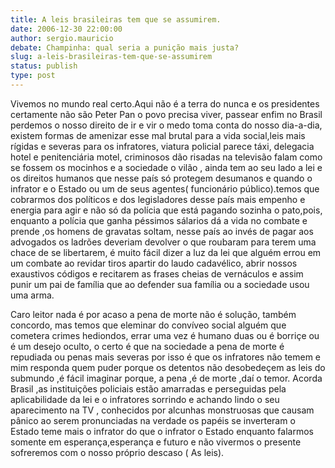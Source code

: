 ```yaml
---
title: A leis brasileiras tem que se assumirem.
date: 2006-12-30 22:00:00
author: sergio.mauricio
debate: Champinha: qual seria a punição mais justa?
slug: a-leis-brasileiras-tem-que-se-assumirem
status: publish 
type: post
---
```


Vivemos no mundo real certo.Aqui não é a terra do nunca e os presidentes certamente não são Peter Pan o povo precisa viver, passear enfim no Brasil perdemos o nosso direito de ir e vir o medo toma conta do nosso dia-a-dia, existem formas de amenizar esse mal brutal para a vida social,leis mais rígidas e severas para os infratores, viatura policial parece táxi, delegacia hotel e penitenciária motel, criminosos dão risadas na televisão falam como se fossem os mocinhos e a sociedade o vilão , ainda tem ao seu lado a lei e os direitos humanos que nesse país só protegem desumanos e quando o infrator e o Estado ou um de seus agentes( funcionário público).temos que cobrarmos dos políticos e dos legisladores desse país mais empenho e energia para agir e não só da polícia que está pagando sozinha o pato,pois, enquanto a polícia que ganha péssimos sálarios dá a vida no combate e prende ,os homens de gravatas soltam, nesse país ao invés de pagar aos advogados os ladrões deveriam devolver o que roubaram para terem uma chace de se libertarem, é muito fácil dizer a luz da lei que alguém errou em um combate ao revidar tiros apartir do laudo cadavélico, abrir nossos exaustivos códigos e recitarem as frases cheias de vernáculos e assim punir um pai de família que ao defender sua família ou a sociedade usou uma arma.  

 Caro leitor nada é por acaso a pena de morte não é solução, também concordo, mas temos que eleminar do convíveo social alguém que cometera crimes hediondos, errar uma vez é humano duas ou é borriçe ou é um desejo oculto, o certo é que na sociedade a pena de morte é repudiada ou penas mais severas por isso é que os infratores não temem e mim responda quem puder porque os detentos não desobedeçem as leis do submundo ,é fácil imaginar porque, a pena ,é de morte ,daí o temor. Acorda Brasil ,as instituições policiais estão amarradas e perseguidas pela aplicabilidade da lei e o infratores sorrindo e achando lindo o seu aparecimento na TV , conhecidos por alcunhas monstruosas que causam pânico ao serem pronunciadas na verdade os papéis se inverteram o Estado teme mais o infrator do que o infrator o Estado enquanto falarmos somente em esperança,esperança e futuro e não vivermos o presente sofreremos com o nosso próprio descaso ( As leis).
